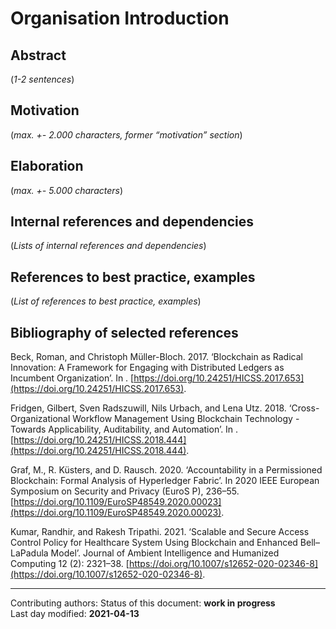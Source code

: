 # Organisation Introduction

## Abstract

(*1-2 sentences*)
    
## Motivation

(*max. +- 2.000 characters, former “motivation” section*) 
    
## Elaboration

(*max. +- 5.000 characters*)
    
## Internal references and dependencies

(*Lists of internal references and dependencies*)  
    
## References to best practice, examples  

(*List of references to best practice, examples*)  
	
## Bibliography of selected references

Beck, Roman, and Christoph Müller-Bloch. 2017. ‘Blockchain as Radical Innovation: A Framework for Engaging with Distributed Ledgers as Incumbent Organization’. In . [https://doi.org/10.24251/HICSS.2017.653](https://doi.org/10.24251/HICSS.2017.653).

Fridgen, Gilbert, Sven Radszuwill, Nils Urbach, and Lena Utz. 2018. ‘Cross-Organizational Workflow Management Using Blockchain Technology - Towards Applicability, Auditability, and Automation’. In . [https://doi.org/10.24251/HICSS.2018.444](https://doi.org/10.24251/HICSS.2018.444).

Graf, M., R. Küsters, and D. Rausch. 2020. ‘Accountability in a Permissioned Blockchain: Formal Analysis of Hyperledger Fabric’. In 2020 IEEE European Symposium on Security and Privacy (EuroS P), 236–55. [https://doi.org/10.1109/EuroSP48549.2020.00023](https://doi.org/10.1109/EuroSP48549.2020.00023).

Kumar, Randhir, and Rakesh Tripathi. 2021. ‘Scalable and Secure Access Control Policy for Healthcare System Using Blockchain and Enhanced Bell–LaPadula Model’. Journal of Ambient Intelligence and Humanized Computing 12 (2): 2321–38. [https://doi.org/10.1007/s12652-020-02346-8](https://doi.org/10.1007/s12652-020-02346-8).

________

Contributing authors: 
Status of this document: **work in progress**  
Last day modified: **2021-04-13**